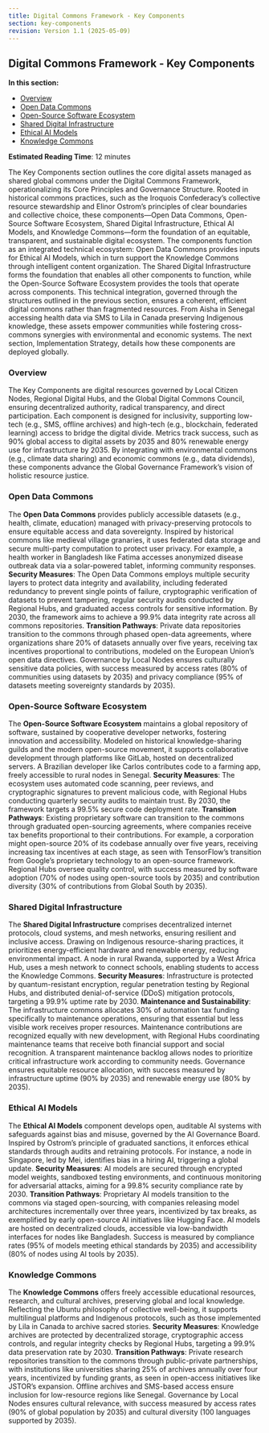 ```yaml
---
title: Digital Commons Framework - Key Components
section: key-components
revision: Version 1.1 (2025-05-09)
---
```


## Digital Commons Framework - Key Components

**In this section:**
- [Overview](#overview)
- [Open Data Commons](#open-data-commons)
- [Open-Source Software Ecosystem](#open-source-software-ecosystem)
- [Shared Digital Infrastructure](#shared-digital-infrastructure)
- [Ethical AI Models](#ethical-ai-models)
- [Knowledge Commons](#knowledge-commons)

**Estimated Reading Time**: 12 minutes

The Key Components section outlines the core digital assets managed as shared global commons under the Digital Commons Framework, operationalizing its Core Principles and Governance Structure. Rooted in historical commons practices, such as the Iroquois Confederacy’s collective resource stewardship and Elinor Ostrom’s principles of clear boundaries and collective choice, these components—Open Data Commons, Open-Source Software Ecosystem, Shared Digital Infrastructure, Ethical AI Models, and Knowledge Commons—form the foundation of an equitable, transparent, and sustainable digital ecosystem. The components function as an integrated technical ecosystem: Open Data Commons provides inputs for Ethical AI Models, which in turn support the Knowledge Commons through intelligent content organization. The Shared Digital Infrastructure forms the foundation that enables all other components to function, while the Open-Source Software Ecosystem provides the tools that operate across components. This technical integration, governed through the structures outlined in the previous section, ensures a coherent, efficient digital commons rather than fragmented resources. From Aisha in Senegal accessing health data via SMS to Lila in Canada preserving Indigenous knowledge, these assets empower communities while fostering cross-commons synergies with environmental and economic systems. The next section, Implementation Strategy, details how these components are deployed globally.

### <a id="overview"></a>Overview
The Key Components are digital resources governed by Local Citizen Nodes, Regional Digital Hubs, and the Global Digital Commons Council, ensuring decentralized authority, radical transparency, and direct participation. Each component is designed for inclusivity, supporting low-tech (e.g., SMS, offline archives) and high-tech (e.g., blockchain, federated learning) access to bridge the digital divide. Metrics track success, such as 90% global access to digital assets by 2035 and 80% renewable energy use for infrastructure by 2035. By integrating with environmental commons (e.g., climate data sharing) and economic commons (e.g., data dividends), these components advance the Global Governance Framework’s vision of holistic resource justice.

### <a id="open-data-commons"></a>Open Data Commons
The **Open Data Commons** provides publicly accessible datasets (e.g., health, climate, education) managed with privacy-preserving protocols to ensure equitable access and data sovereignty. Inspired by historical commons like medieval village granaries, it uses federated data storage and secure multi-party computation to protect user privacy. For example, a health worker in Bangladesh like Fatima accesses anonymized disease outbreak data via a solar-powered tablet, informing community responses. **Security Measures**: The Open Data Commons employs multiple security layers to protect data integrity and availability, including federated redundancy to prevent single points of failure, cryptographic verification of datasets to prevent tampering, regular security audits conducted by Regional Hubs, and graduated access controls for sensitive information. By 2030, the framework aims to achieve a 99.9% data integrity rate across all commons repositories. **Transition Pathways**: Private data repositories transition to the commons through phased open-data agreements, where organizations share 20% of datasets annually over five years, receiving tax incentives proportional to contributions, modeled on the European Union’s open data directives. Governance by Local Nodes ensures culturally sensitive data policies, with success measured by access rates (80% of communities using datasets by 2035) and privacy compliance (95% of datasets meeting sovereignty standards by 2035).

### <a id="open-source-software-ecosystem"></a>Open-Source Software Ecosystem
The **Open-Source Software Ecosystem** maintains a global repository of software, sustained by cooperative developer networks, fostering innovation and accessibility. Modeled on historical knowledge-sharing guilds and the modern open-source movement, it supports collaborative development through platforms like GitLab, hosted on decentralized servers. A Brazilian developer like Carlos contributes code to a farming app, freely accessible to rural nodes in Senegal. **Security Measures**: The ecosystem uses automated code scanning, peer reviews, and cryptographic signatures to prevent malicious code, with Regional Hubs conducting quarterly security audits to maintain trust. By 2030, the framework targets a 99.5% secure code deployment rate. **Transition Pathways**: Existing proprietary software can transition to the commons through graduated open-sourcing agreements, where companies receive tax benefits proportional to their contributions. For example, a corporation might open-source 20% of its codebase annually over five years, receiving increasing tax incentives at each stage, as seen with TensorFlow’s transition from Google’s proprietary technology to an open-source framework. Regional Hubs oversee quality control, with success measured by software adoption (70% of nodes using open-source tools by 2035) and contribution diversity (30% of contributions from Global South by 2035).

### <a id="shared-digital-infrastructure"></a>Shared Digital Infrastructure
The **Shared Digital Infrastructure** comprises decentralized internet protocols, cloud systems, and mesh networks, ensuring resilient and inclusive access. Drawing on Indigenous resource-sharing practices, it prioritizes energy-efficient hardware and renewable energy, reducing environmental impact. A node in rural Rwanda, supported by a West Africa Hub, uses a mesh network to connect schools, enabling students to access the Knowledge Commons. **Security Measures**: Infrastructure is protected by quantum-resistant encryption, regular penetration testing by Regional Hubs, and distributed denial-of-service (DDoS) mitigation protocols, targeting a 99.9% uptime rate by 2030. **Maintenance and Sustainability**: The infrastructure commons allocates 30% of automation tax funding specifically to maintenance operations, ensuring that essential but less visible work receives proper resources. Maintenance contributions are recognized equally with new development, with Regional Hubs coordinating maintenance teams that receive both financial support and social recognition. A transparent maintenance backlog allows nodes to prioritize critical infrastructure work according to community needs. Governance ensures equitable resource allocation, with success measured by infrastructure uptime (90% by 2035) and renewable energy use (80% by 2035).

### <a id="ethical-ai-models"></a>Ethical AI Models
The **Ethical AI Models** component develops open, auditable AI systems with safeguards against bias and misuse, governed by the AI Governance Board. Inspired by Ostrom’s principle of graduated sanctions, it enforces ethical standards through audits and retraining protocols. For instance, a node in Singapore, led by Mei, identifies bias in a hiring AI, triggering a global update. **Security Measures**: AI models are secured through encrypted model weights, sandboxed testing environments, and continuous monitoring for adversarial attacks, aiming for a 99.8% security compliance rate by 2030. **Transition Pathways**: Proprietary AI models transition to the commons via staged open-sourcing, with companies releasing model architectures incrementally over three years, incentivized by tax breaks, as exemplified by early open-source AI initiatives like Hugging Face. AI models are hosted on decentralized clouds, accessible via low-bandwidth interfaces for nodes like Bangladesh. Success is measured by compliance rates (95% of models meeting ethical standards by 2035) and accessibility (80% of nodes using AI tools by 2035).

### <a id="knowledge-commons"></a>Knowledge Commons
The **Knowledge Commons** offers freely accessible educational resources, research, and cultural archives, preserving global and local knowledge. Reflecting the Ubuntu philosophy of collective well-being, it supports multilingual platforms and Indigenous protocols, such as those implemented by Lila in Canada to archive sacred stories. **Security Measures**: Knowledge archives are protected by decentralized storage, cryptographic access controls, and regular integrity checks by Regional Hubs, targeting a 99.9% data preservation rate by 2030. **Transition Pathways**: Private research repositories transition to the commons through public-private partnerships, with institutions like universities sharing 25% of archives annually over four years, incentivized by funding grants, as seen in open-access initiatives like JSTOR’s expansion. Offline archives and SMS-based access ensure inclusion for low-resource regions like Senegal. Governance by Local Nodes ensures cultural relevance, with success measured by access rates (90% of global population by 2035) and cultural diversity (100 languages supported by 2035).